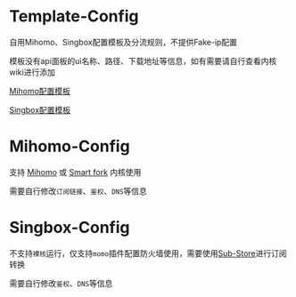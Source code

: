 # Template-Config  

自用Mihomo、Singbox配置模板及分流规则，不提供Fake-ip配置  

模板没有api面板的ui名称、路径、下载地址等信息，如有需要请自行查看内核wiki进行添加  

[Mihomo配置模板](https://github.com/xiaojimie/Template-Config/blob/main/config/mihomo/mihomo-ruleset.yaml)  

[Singbox配置模板](https://github.com/xiaojimie/Template-Config/blob/main/config/singbox/momo-ruleset.json)  

# Mihomo-Config  

支持 [Mihomo](https://github.com/MetaCubeX/mihomo) 或 [Smart fork](https://github.com/vernesong/mihomo/releases) 内核使用  

需要自行修改`订阅链接`、`鉴权`、`DNS`等信息  

# Singbox-Config  

不支持`裸核`运行，仅支持`momo`插件配置防火墙使用，需要使用[Sub-Store](https://github.com/sub-store-org/Sub-Store)进行订阅转换  

需要自行修改`鉴权`、`DNS`等信息  

